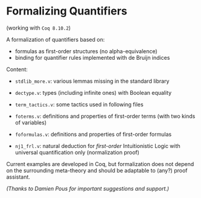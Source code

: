 # Formalizing Quantifiers

(working with `Coq 8.10.2`)

A formalization of quantifiers based on:

* formulas as first-order structures (no alpha-equivalence)
* binding for quantifier rules implemented with de Bruijn indices

Content:

* `stdlib_more.v`: various lemmas missing in the standard library
* `dectype.v`: types (including infinite ones) with Boolean equality

* `term_tactics.v`: some tactics used in following files
* `foterms.v`: definitions and properties of first-order terms (with two kinds of variables)
* `foformulas.v`: definitions and properties of first-order formulas

* `nj1_frl.v`: natural deduction for _first-order_ Intuitionistic Logic with universal quantification only (normalization proof)

Current examples are developed in Coq, but formalization does not depend on the surrounding meta-theory and should be adaptable to (any?) proof assistant.

*(Thanks to Damien Pous for important suggestions and support.)*